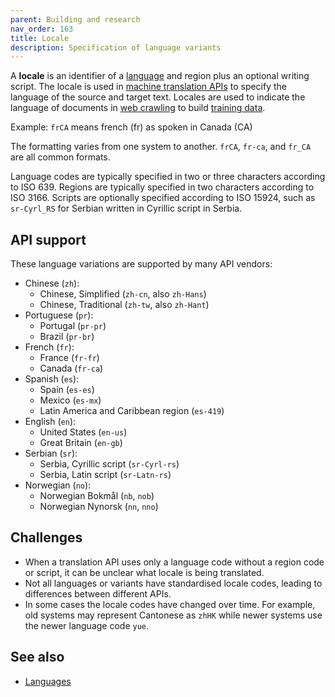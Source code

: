 ```yaml
---
parent: Building and research
nav_order: 163
title: Locale
description: Specification of language variants
---
```


A **locale** is an identifier of a [language](/languages/languages.md) and region plus an optional writing script.
The locale is used in [machine translation APIs](/apis/apis.md) to specify the language of the source and target text.
Locales are used to indicate the language of documents in [web crawling](/customisation/crawling.md) to build [training data](/customisation/crawling.md).

Example: `frCA` means french (fr) as spoken in Canada (CA)

The formatting varies from one system to another.
`frCA`, `fr-ca`, and `fr_CA` are all common formats.

Language codes are typically specified in two or three characters according to ISO 639.
Regions are typically specified in two characters according to ISO 3166.
Scripts are optionally specified according to ISO 15924, such as `sr-Cyrl_RS` for Serbian written in Cyrillic script in Serbia.

## API support

These language variations are supported by many API vendors:

- Chinese (`zh`):
    - Chinese, Simplified (`zh-cn`, also `zh-Hans`)
    - Chinese, Traditional (`zh-tw`, also `zh-Hant`)
- Portuguese (`pr`):
    - Portugal (`pr-pr`)
    - Brazil (`pr-br`)
- French (`fr`):
    - France (`fr-fr`)
    - Canada (`fr-ca`)
- Spanish (`es`):
    - Spain (`es-es`)
    - Mexico (`es-mx`)
    - Latin America and Caribbean region (`es-419`)
- English (`en`):
    - United States (`en-us`)
    - Great Britain (`en-gb`)
- Serbian (`sr`):
    - Serbia, Cyrillic script (`sr-Cyrl-rs`)
    - Serbia, Latin script (`sr-Latn-rs`)
- Norwegian (`no`):
    - Norwegian Bokmål (`nb`, `nob`)
    - Norwegian Nynorsk (`nn`, `nno`)

## Challenges

- When a translation API uses only a language code without a region code or script, it can be unclear what locale is being translated.
- Not all languages or variants have standardised locale codes, leading to differences between different APIs.
- In some cases the locale codes have changed over time. For example, old systems may represent Cantonese as `zhHK` while newer systems use the newer language code `yue`.

## See also

- [Languages](/languages/languages.md)
